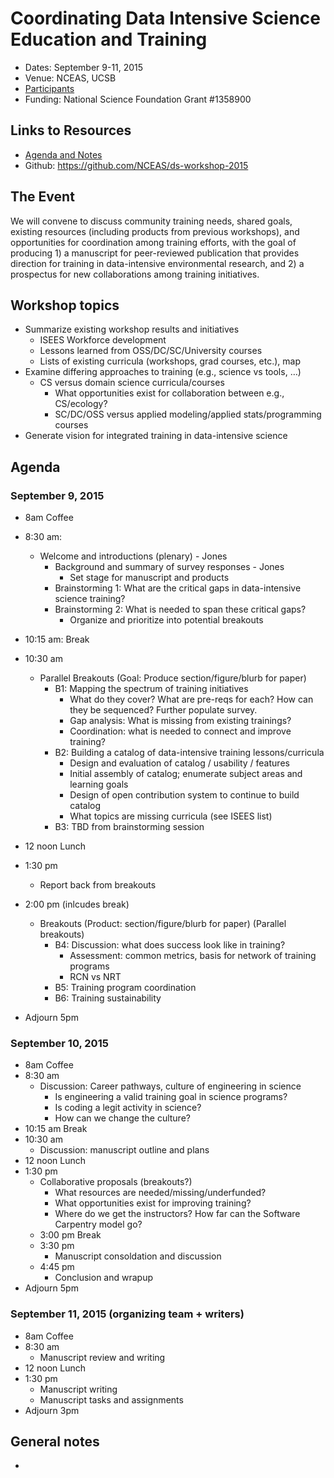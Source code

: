 # Coordinating Data Intensive Science Education and Training

- Dates: September 9-11, 2015
- Venue: NCEAS, UCSB
- [Participants](https://github.com/NCEAS/ds-workshop-2015/blob/master/participants.md)
- Funding: National Science Foundation Grant #1358900

## Links to Resources

- [Agenda and Notes](http://notes.nceas.ucsb.edu/p/ds-workshop-2015)
- Github: https://github.com/NCEAS/ds-workshop-2015

## The Event

We will convene to discuss community training needs, shared goals, existing resources (including products from previous workshops), and opportunities for coordination among training efforts, with the goal of producing 1) a manuscript for peer-reviewed publication that provides direction for training in data-intensive environmental research, and 2) a prospectus for new collaborations among training initiatives.

## Workshop topics

- Summarize existing workshop results and initiatives
	- ISEES Workforce development
	- Lessons learned from OSS/DC/SC/University courses
	- Lists of existing curricula (workshops, grad courses, etc.), map
- Examine differing approaches to training (e.g., science vs tools, …)
	- CS versus domain science curricula/courses
		- What opportunities exist for collaboration between e.g., CS/ecology?
		- SC/DC/OSS versus applied modeling/applied stats/programming courses
- Generate vision for integrated training in data-intensive science

## Agenda

### September 9, 2015

- 8am Coffee
- 8:30 am: 
	- Welcome and introductions (plenary) - Jones
		- Background and summary of survey responses - Jones
			- Set stage for manuscript and products
		- Brainstorming 1: What are the critical gaps in data-intensive science training?
		- Brainstorming 2: What is needed to span these critical gaps?
			- Organize and prioritize into potential breakouts
- 10:15 am: Break
- 10:30 am
	- Parallel Breakouts (Goal: Produce section/figure/blurb for paper)
		- B1: Mapping the spectrum of training initiatives
			- What do they cover? What are pre-reqs for each? How can they be sequenced? Further populate survey.
			- Gap analysis: What is missing from existing trainings?
			- Coordination: what is needed to connect and improve training?
		- B2: Building a catalog of data-intensive training lessons/curricula
			- Design and evaluation of catalog / usability / features
			- Initial assembly of catalog; enumerate subject areas and learning goals
			- Design of open contribution system to continue to build catalog
			- What topics are missing curricula (see ISEES list)
		- B3: TBD from brainstorming session

- 12 noon Lunch
- 1:30 pm
	- Report back from breakouts
- 2:00 pm (inlcudes break)
	- Breakouts  (Product: section/figure/blurb for paper) (Parallel breakouts)
		- B4: Discussion: what does success look like in training?
			- Assessment: common metrics, basis for network of training programs
			- RCN vs NRT
		- B5: Training program coordination
		- B6: Training sustainability
- Adjourn 5pm

### September 10, 2015

- 8am Coffee
- 8:30 am 
	- Discussion: Career pathways, culture of engineering in science
		- Is engineering a valid training goal in science programs?
		- Is coding a legit activity in science?
		- How can we change the culture?
- 10:15 am Break
- 10:30 am 
	- Discussion: manuscript outline and plans
- 12 noon Lunch
- 1:30 pm
	- Collaborative proposals (breakouts?)
		- What resources are needed/missing/underfunded?
		- What opportunities exist for improving training?
		- Where do we get the instructors? How far can the Software Carpentry model go?
	- 3:00 pm Break
	- 3:30 pm
		- Manuscript consoldation and discussion
	- 4:45 pm
		- Conclusion and wrapup
- Adjourn 5pm

### September 11, 2015 (organizing team + writers)

- 8am Coffee
- 8:30 am 
	- Manuscript review and writing
- 12 noon Lunch
- 1:30 pm
	- Manuscript writing
	- Manuscript tasks and assignments
- Adjourn 3pm


## General notes

- 

